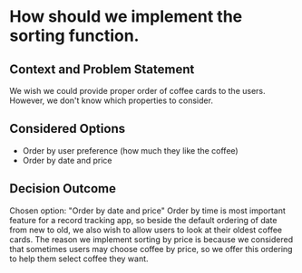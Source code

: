 # How should we implement the sorting function.

## Context and Problem Statement

We wish we could provide proper order of coffee cards to the users. However, we don't know which properties to consider.

## Considered Options

* Order by user preference (how much they like the coffee)
* Order by date and price

## Decision Outcome

Chosen option: "Order by date and price" Order by time is most important feature for a record tracking app, so beside the default ordering of date from new to old, we also wish to allow users to look at their oldest coffee cards. The reason we implement sorting by price is because we considered that sometimes users may choose coffee by price, so we offer this ordering to help them select coffee they want.